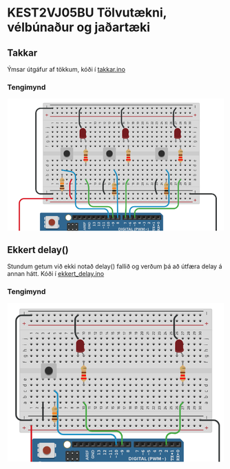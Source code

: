 # KEST2VJ05BU Tölvutækni, vélbúnaður og jaðartæki
## Takkar
Ýmsar útgáfur af tökkum, kóði í [takkar.ino](takkar.ino)
### Tengimynd
![Takkarás](/myndir/takkar.PNG)
## Ekkert delay()
Stundum getum við ekki notað delay() fallið og verðum þá að útfæra delay á annan hátt. Kóði í [ekkert_delay.ino](ekkert_delay.ino)
### Tengimynd
![delay rás](/myndir/ekkert_delay.PNG)
